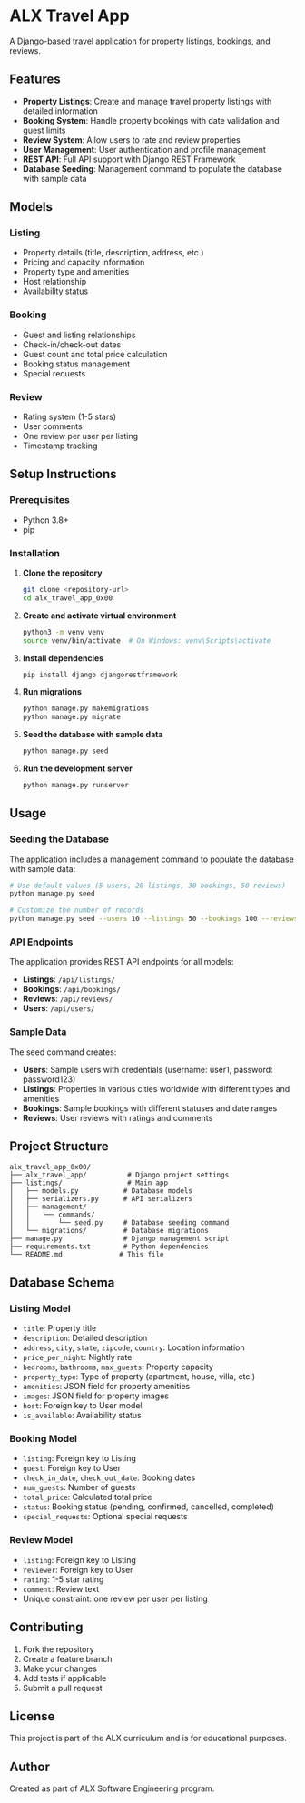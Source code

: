 # ALX Travel App

A Django-based travel application for property listings, bookings, and reviews.

## Features

- **Property Listings**: Create and manage travel property listings with detailed information
- **Booking System**: Handle property bookings with date validation and guest limits
- **Review System**: Allow users to rate and review properties
- **User Management**: User authentication and profile management
- **REST API**: Full API support with Django REST Framework
- **Database Seeding**: Management command to populate the database with sample data

## Models

### Listing

- Property details (title, description, address, etc.)
- Pricing and capacity information
- Property type and amenities
- Host relationship
- Availability status

### Booking

- Guest and listing relationships
- Check-in/check-out dates
- Guest count and total price calculation
- Booking status management
- Special requests

### Review

- Rating system (1-5 stars)
- User comments
- One review per user per listing
- Timestamp tracking

## Setup Instructions

### Prerequisites

- Python 3.8+
- pip

### Installation

1. **Clone the repository**

   ```bash
   git clone <repository-url>
   cd alx_travel_app_0x00
   ```

2. **Create and activate virtual environment**

   ```bash
   python3 -m venv venv
   source venv/bin/activate  # On Windows: venv\Scripts\activate
   ```

3. **Install dependencies**

   ```bash
   pip install django djangorestframework
   ```

4. **Run migrations**

   ```bash
   python manage.py makemigrations
   python manage.py migrate
   ```

5. **Seed the database with sample data**

   ```bash
   python manage.py seed
   ```

6. **Run the development server**

   ```bash
   python manage.py runserver
   ```

## Usage

### Seeding the Database

The application includes a management command to populate the database with sample data:

```bash
# Use default values (5 users, 20 listings, 30 bookings, 50 reviews)
python manage.py seed

# Customize the number of records
python manage.py seed --users 10 --listings 50 --bookings 100 --reviews 200
```

### API Endpoints

The application provides REST API endpoints for all models:

- **Listings**: `/api/listings/`
- **Bookings**: `/api/bookings/`
- **Reviews**: `/api/reviews/`
- **Users**: `/api/users/`

### Sample Data

The seed command creates:
- **Users**: Sample users with credentials (username: user1, password: password123)
- **Listings**: Properties in various cities worldwide with different types and amenities
- **Bookings**: Sample bookings with different statuses and date ranges
- **Reviews**: User reviews with ratings and comments

## Project Structure

```
alx_travel_app_0x00/
├── alx_travel_app/          # Django project settings
├── listings/                # Main app
│   ├── models.py           # Database models
│   ├── serializers.py      # API serializers
│   ├── management/
│   │   └── commands/
│   │       └── seed.py     # Database seeding command
│   └── migrations/         # Database migrations
├── manage.py               # Django management script
├── requirements.txt        # Python dependencies
└── README.md              # This file
```

## Database Schema

### Listing Model
- `title`: Property title
- `description`: Detailed description
- `address`, `city`, `state`, `zipcode`, `country`: Location information
- `price_per_night`: Nightly rate
- `bedrooms`, `bathrooms`, `max_guests`: Property capacity
- `property_type`: Type of property (apartment, house, villa, etc.)
- `amenities`: JSON field for property amenities
- `images`: JSON field for property images
- `host`: Foreign key to User model
- `is_available`: Availability status

### Booking Model
- `listing`: Foreign key to Listing
- `guest`: Foreign key to User
- `check_in_date`, `check_out_date`: Booking dates
- `num_guests`: Number of guests
- `total_price`: Calculated total price
- `status`: Booking status (pending, confirmed, cancelled, completed)
- `special_requests`: Optional special requests

### Review Model
- `listing`: Foreign key to Listing
- `reviewer`: Foreign key to User
- `rating`: 1-5 star rating
- `comment`: Review text
- Unique constraint: one review per user per listing

## Contributing

1. Fork the repository
2. Create a feature branch
3. Make your changes
4. Add tests if applicable
5. Submit a pull request

## License

This project is part of the ALX curriculum and is for educational purposes.

## Author

Created as part of ALX Software Engineering program. 
